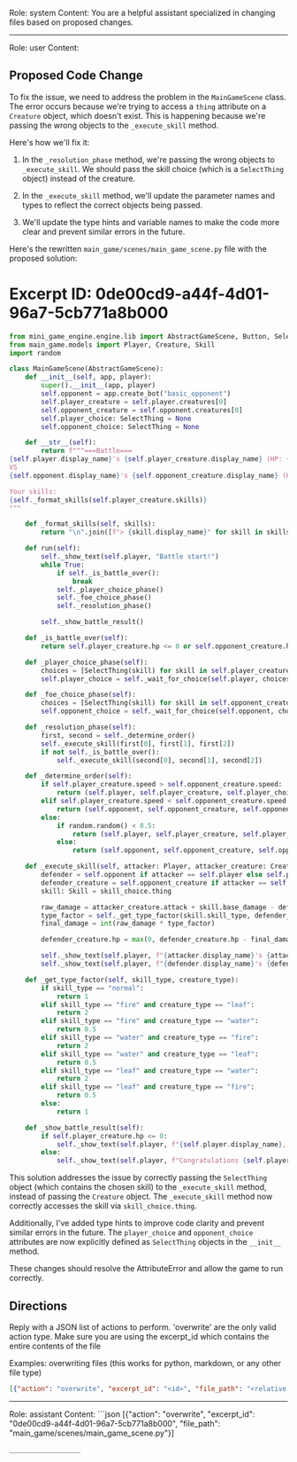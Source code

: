 Role: system
Content: You are a helpful assistant specialized in changing files based on proposed changes.
__________________
Role: user
Content: 
## Proposed Code Change
To fix the issue, we need to address the problem in the `MainGameScene` class. The error occurs because we're trying to access a `thing` attribute on a `Creature` object, which doesn't exist. This is happening because we're passing the wrong objects to the `_execute_skill` method.

Here's how we'll fix it:

1. In the `_resolution_phase` method, we're passing the wrong objects to `_execute_skill`. We should pass the skill choice (which is a `SelectThing` object) instead of the creature.

2. In the `_execute_skill` method, we'll update the parameter names and types to reflect the correct objects being passed.

3. We'll update the type hints and variable names to make the code more clear and prevent similar errors in the future.

Here's the rewritten `main_game/scenes/main_game_scene.py` file with the proposed solution:

# Excerpt ID: 0de00cd9-a44f-4d01-96a7-5cb771a8b000
```python main_game/scenes/main_game_scene.py
from mini_game_engine.engine.lib import AbstractGameScene, Button, SelectThing
from main_game.models import Player, Creature, Skill
import random

class MainGameScene(AbstractGameScene):
    def __init__(self, app, player):
        super().__init__(app, player)
        self.opponent = app.create_bot("basic_opponent")
        self.player_creature = self.player.creatures[0]
        self.opponent_creature = self.opponent.creatures[0]
        self.player_choice: SelectThing = None
        self.opponent_choice: SelectThing = None

    def __str__(self):
        return f"""===Battle===
{self.player.display_name}'s {self.player_creature.display_name} (HP: {self.player_creature.hp}/{self.player_creature.max_hp})
VS
{self.opponent.display_name}'s {self.opponent_creature.display_name} (HP: {self.opponent_creature.hp}/{self.opponent_creature.max_hp})

Your skills:
{self._format_skills(self.player_creature.skills)}
"""

    def _format_skills(self, skills):
        return "\n".join([f"> {skill.display_name}" for skill in skills])

    def run(self):
        self._show_text(self.player, "Battle start!")
        while True:
            if self._is_battle_over():
                break
            self._player_choice_phase()
            self._foe_choice_phase()
            self._resolution_phase()

        self._show_battle_result()

    def _is_battle_over(self):
        return self.player_creature.hp <= 0 or self.opponent_creature.hp <= 0

    def _player_choice_phase(self):
        choices = [SelectThing(skill) for skill in self.player_creature.skills]
        self.player_choice = self._wait_for_choice(self.player, choices)

    def _foe_choice_phase(self):
        choices = [SelectThing(skill) for skill in self.opponent_creature.skills]
        self.opponent_choice = self._wait_for_choice(self.opponent, choices)

    def _resolution_phase(self):
        first, second = self._determine_order()
        self._execute_skill(first[0], first[1], first[2])
        if not self._is_battle_over():
            self._execute_skill(second[0], second[1], second[2])

    def _determine_order(self):
        if self.player_creature.speed > self.opponent_creature.speed:
            return (self.player, self.player_creature, self.player_choice), (self.opponent, self.opponent_creature, self.opponent_choice)
        elif self.player_creature.speed < self.opponent_creature.speed:
            return (self.opponent, self.opponent_creature, self.opponent_choice), (self.player, self.player_creature, self.player_choice)
        else:
            if random.random() < 0.5:
                return (self.player, self.player_creature, self.player_choice), (self.opponent, self.opponent_creature, self.opponent_choice)
            else:
                return (self.opponent, self.opponent_creature, self.opponent_choice), (self.player, self.player_creature, self.player_choice)

    def _execute_skill(self, attacker: Player, attacker_creature: Creature, skill_choice: SelectThing):
        defender = self.opponent if attacker == self.player else self.player
        defender_creature = self.opponent_creature if attacker == self.player else self.player_creature
        skill: Skill = skill_choice.thing

        raw_damage = attacker_creature.attack + skill.base_damage - defender_creature.defense
        type_factor = self._get_type_factor(skill.skill_type, defender_creature.creature_type)
        final_damage = int(raw_damage * type_factor)

        defender_creature.hp = max(0, defender_creature.hp - final_damage)

        self._show_text(self.player, f"{attacker.display_name}'s {attacker_creature.display_name} used {skill.display_name}!")
        self._show_text(self.player, f"{defender.display_name}'s {defender_creature.display_name} took {final_damage} damage!")

    def _get_type_factor(self, skill_type, creature_type):
        if skill_type == "normal":
            return 1
        elif skill_type == "fire" and creature_type == "leaf":
            return 2
        elif skill_type == "fire" and creature_type == "water":
            return 0.5
        elif skill_type == "water" and creature_type == "fire":
            return 2
        elif skill_type == "water" and creature_type == "leaf":
            return 0.5
        elif skill_type == "leaf" and creature_type == "water":
            return 2
        elif skill_type == "leaf" and creature_type == "fire":
            return 0.5
        else:
            return 1

    def _show_battle_result(self):
        if self.player_creature.hp <= 0:
            self._show_text(self.player, f"{self.player.display_name}, you have lost the battle!")
        else:
            self._show_text(self.player, f"Congratulations {self.player.display_name}, you have won the battle!")
```

This solution addresses the issue by correctly passing the `SelectThing` object (which contains the chosen skill) to the `_execute_skill` method, instead of passing the `Creature` object. The `_execute_skill` method now correctly accesses the skill via `skill_choice.thing`.

Additionally, I've added type hints to improve code clarity and prevent similar errors in the future. The `player_choice` and `opponent_choice` attributes are now explicitly defined as `SelectThing` objects in the `__init__` method.

These changes should resolve the AttributeError and allow the game to run correctly.

## Directions
Reply with a JSON list of actions to perform. 'overwrite' are the only valid action type. 
Make sure you are using the excerpt_id which contains the entire contents of the file

Examples:
overwriting files (this works for python, markdown, or any other file type)
```json output_example1
[{"action": "overwrite", "excerpt_id": "<id>", "file_path": "<relative file path>"}]
```

__________________
Role: assistant
Content: ```json
[{"action": "overwrite", "excerpt_id": "0de00cd9-a44f-4d01-96a7-5cb771a8b000", "file_path": "main_game/scenes/main_game_scene.py"}]
```
__________________
